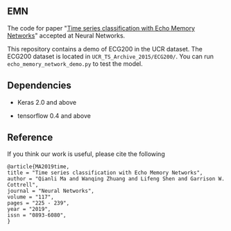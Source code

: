 ## EMN
The code for paper "[Time series classification with Echo Memory Networks](https://www.sciencedirect.com/science/article/pii/S0893608019301406)" accepted at Neural Networks.

This repository contains a demo of ECG200 in the UCR dataset.  The ECG200 dataset is located in `UCR_TS_Archive_2015/ECG200/`. You can run `echo_memory_network_demo.py` to test the model.



## Dependencies

- Keras 2.0 and above

- tensorflow 0.4 and above

  

## Reference

If you think our work is useful, please cite the following

```
@article{MA2019time,
title = "Time series classification with Echo Memory Networks",
author = "Qianli Ma and Wanqing Zhuang and Lifeng Shen and Garrison W. Cottrell",
journal = "Neural Networks",
volume = "117",
pages = "225 - 239",
year = "2019",
issn = "0893-6080",
}
```

